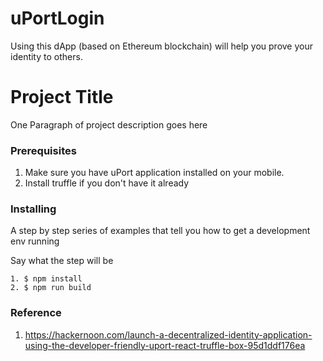 # uPortLogin
Using this dApp (based on Ethereum blockchain) will help you prove your identity to others.

# Project Title

One Paragraph of project description goes here

### Prerequisites

1. Make sure you have uPort application installed on your mobile.
2. Install truffle if you don't have it already

### Installing

A step by step series of examples that tell you how to get a development env running

Say what the step will be

```
1. $ npm install
2. $ npm run build
```

### Reference
1. https://hackernoon.com/launch-a-decentralized-identity-application-using-the-developer-friendly-uport-react-truffle-box-95d1ddf176ea
